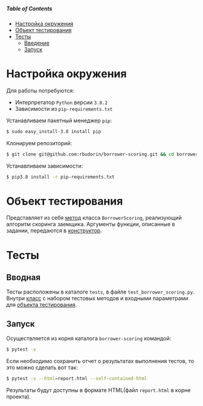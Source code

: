 ##### Table of Contents  
* [Настройка окружения](#настройка-окружения)
* [Объект тестирования](#объект-тестирования)
* [Тесты](#тесты)
  * [Введение](#введение)
  * [Запуск](#запуск)

# Настройка окружения

Для работы потребуются:

* Интерпретатор `Python` версии `3.8.2`
* Зависимости из `pip-requirements.txt`

Устанавливаем пакетный менеджер `pip`:
```bash
$ sudo easy_install-3.8 install pip
```
Клонируем репозиторий:
```bash
$ git clone git@github.com:rbudorin/borrower-scoring.git && cd borrower-scoring
```
Устанавливаем зависимости:
```bash
$ pip3.8 install -r pip-requirements.txt
```
# Объект тестирования

Представляет из себя [метод](https://github.com/rbudorin/borrower-scoring/blob/master/borrower_scoring.py#L55) класса `BorrowerScoring`, реализующий алгоритм скоринга заемщика. Аргументы функции, описанные в задании, передаются в [конструктор](https://github.com/rbudorin/borrower-scoring/blob/master/borrower_scoring.py#L21).

# Тесты

## Вводная

Тесты расположены в каталоге `tests`, в файле `test_borrower_scoring.py`. Внутри [класс](https://github.com/rbudorin/borrower-scoring/blob/master/test/test_borrower_scoring.py#L10) с набором тестовых методов и входными параметрами для [объекта тестирования](#объект-тестирования).

## Запуск

Осуществляется из корня каталога `borrower-scoring` командой:

```bash
$ pytest -v
```

Если необходимо сохранить отчет о результатах выполнения тестов, то это можно сделать вот так:

```bash
$ pytest -v --html=report.html --self-contained-html
```

Результаты будут доступны в формате HTML(файл `report.html` в корне проекта).
